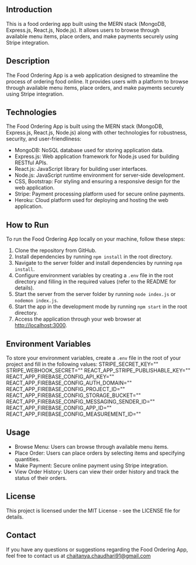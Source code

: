 ## Introduction
This is a food ordering app built using the MERN stack (MongoDB, Express.js, React.js, Node.js). It allows users to browse through  
available menu items, place orders, and make payments securely using Stripe integration.
## Description

The Food Ordering App is a web application designed to streamline the process of ordering food online. It provides users with a platform to browse through available menu items, place orders, and make payments securely using Stripe integration.

## Technologies

The Food Ordering App is built using the MERN stack (MongoDB, Express.js, React.js, Node.js) along with other technologies for robustness, security, and user-friendliness:

- MongoDB: NoSQL database used for storing application data.
- Express.js: Web application framework for Node.js used for building RESTful APIs.
- React.js: JavaScript library for building user interfaces.
- Node.js: JavaScript runtime environment for server-side development.
- CSS, Bootstrap: For styling and ensuring a responsive design for the web application.
- Stripe: Payment processing platform used for secure online payments.
- Heroku: Cloud platform used for deploying and hosting the web application.

## How to Run

To run the Food Ordering App locally on your machine, follow these steps:

1. Clone the repository from GitHub.
2. Install dependencies by running `npm install` in the root directory.
3. Navigate to the server folder and install dependencies by running `npm install`.
4. Configure environment variables by creating a `.env` file in the root directory and filling in the required values (refer to the README for details).
5. Start the server from the server folder by running `node index.js` or `nodemon index.js`.
6. Start the app in the development mode by running `npm start` in the root directory.
7. Access the application through your web browser at [http://localhost:3000](http://localhost:3000).

## Environment Variables

To store your environment variables, create a `.env` file in the root of your project and fill in the following values:
STRIPE_SECRET_KEY=""
STRIPE_WEBHOOK_SECRET=""
REACT_APP_STRIPE_PUBLISHABLE_KEY=""
REACT_APP_FIREBASE_CONFIG_API_KEY=""
REACT_APP_FIREBASE_CONFIG_AUTH_DOMAIN=""
REACT_APP_FIREBASE_CONFIG_PROJECT_ID=""
REACT_APP_FIREBASE_CONFIG_STORAGE_BUCKET=""
REACT_APP_FIREBASE_CONFIG_MESSAGING_SENDER_ID=""
REACT_APP_FIREBASE_CONFIG_APP_ID=""
REACT_APP_FIREBASE_CONFIG_MEASUREMENT_ID=""

## Usage

- Browse Menu: Users can browse through available menu items.
- Place Order: Users can place orders by selecting items and specifying quantities.
- Make Payment: Secure online payment using Stripe integration.
- View Order History: Users can view their order history and track the status of their orders.

## License

This project is licensed under the MIT License - see the LICENSE file for details.

## Contact

If you have any questions or suggestions regarding the Food Ordering App, feel free to contact us at chaitanya.chaudhari91@gmail.com